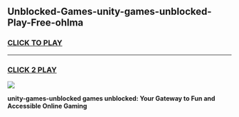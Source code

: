 
## Unblocked-Games-unity-games-unblocked-Play-Free-ohlma
<h3>
<a href="https://premium76.site?title=unity-games-unblocked&ref=17A">CLICK TO PLAY</a></h3>
<hr>

<h3>
<a href="https://premium76.site?title=unity-games-unblocked&ref=17A">CLICK 2 PLAY</a>
  
</h3>

<a href="https://premium76.site?title=unity-games-unblocked&ref=17A"><img src="https://clearcache.store/games.png"></a>


**unity-games-unblocked games unblocked: Your Gateway to Fun and Accessible Online Gaming**
